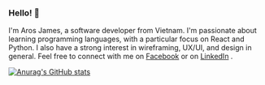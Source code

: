 ### Hello! 👋 
I'm Aros James, a software developer from Vietnam. I'm passionate about learning programming languages, with a particular focus on React and Python. I also have a strong interest in wireframing, UX/UI, and design in general.
Feel free to connect with me on [Facebook](https://www.facebook.com/arosjames.1007) or on [LinkedIn](https://www.linkedin.com/in/aros-james/) .

[![Anurag's GitHub stats](https://github-readme-stats.vercel.app/api?username=ArosJames1007)](https://github.com/anuraghazra/github-readme-stats)

<!---
ArosJames1007/ArosJames1007 is a ✨ special ✨ repository because its `README.md` (this file) appears on your GitHub profile.
You can click the Preview link to take a look at your changes.
--->

